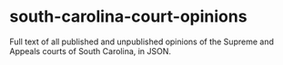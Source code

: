 south-carolina-court-opinions
=============================

Full text of all published and unpublished opinions of the Supreme and Appeals courts of South Carolina, in JSON.
